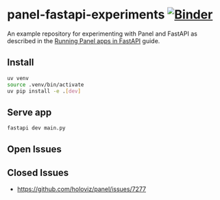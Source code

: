 # panel-fastapi-experiments [![Binder](https://mybinder.org/badge_logo.svg)](https://mybinder.org/v2/gh/MarcSkovMadsen/panel-fastapi-experiments.git/HEAD)

An example repository for experimenting with Panel and FastAPI as described in
the [Running Panel apps in FastAPI](https://panel.holoviz.org/how_to/integrations/FastAPI.html)
guide.

## Install

```bash
uv venv
source .venv/bin/activate
uv pip install -e .[dev]
```

## Serve app

```bash
fastapi dev main.py
```

## Open Issues

## Closed Issues

- https://github.com/holoviz/panel/issues/7277